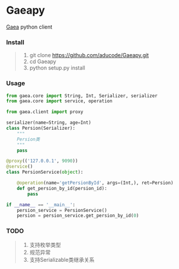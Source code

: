 # Gaeapy

[Gaea](https://github.com/58code/Gaea) python client

### Install

> 1. git clone https://github.com/aducode/Gaeapy.git
> 2. cd Gaeapy
> 3. python setup.py install

### Usage

```python
from gaea.core import String, Int, Serializer, serializer
from gaea.core import service, operation

from gaea.client import proxy

serializer(name=String, age=Int)
class Persion(Serializer):
    """
    Persion类
    """
    pass

@proxy(('127.0.0.1', 9090))
@service()
class PersionService(object):

    @operation(name='getPersionById', args=(Int,), ret=Persion)
    def get_persion_by_id(persion_id):
        pass

if __name__ == '__main__':
    persion_service = PersionService()
    persion = persion_service.get_persion_by_id(0)
```

### TODO

> 1. 支持枚举类型
> 2. 规范异常
> 3. 支持Serializable类继承关系
